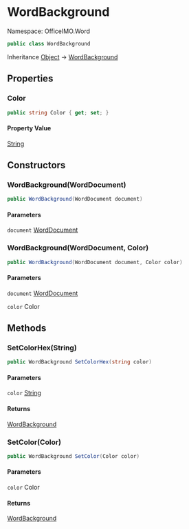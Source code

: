 # WordBackground

Namespace: OfficeIMO.Word

```csharp
public class WordBackground
```

Inheritance [Object](https://docs.microsoft.com/en-us/dotnet/api/system.object) → [WordBackground](./officeimo.word.wordbackground.md)

## Properties

### **Color**

```csharp
public string Color { get; set; }
```

#### Property Value

[String](https://docs.microsoft.com/en-us/dotnet/api/system.string)<br>

## Constructors

### **WordBackground(WordDocument)**

```csharp
public WordBackground(WordDocument document)
```

#### Parameters

`document` [WordDocument](./officeimo.word.worddocument.md)<br>

### **WordBackground(WordDocument, Color)**

```csharp
public WordBackground(WordDocument document, Color color)
```

#### Parameters

`document` [WordDocument](./officeimo.word.worddocument.md)<br>

`color` Color<br>

## Methods

### **SetColorHex(String)**

```csharp
public WordBackground SetColorHex(string color)
```

#### Parameters

`color` [String](https://docs.microsoft.com/en-us/dotnet/api/system.string)<br>

#### Returns

[WordBackground](./officeimo.word.wordbackground.md)<br>

### **SetColor(Color)**

```csharp
public WordBackground SetColor(Color color)
```

#### Parameters

`color` Color<br>

#### Returns

[WordBackground](./officeimo.word.wordbackground.md)<br>
